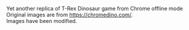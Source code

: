 Yet another replica of T-Rex Dinosaur game from Chrome offline mode <br>
Original images are from https://chromedino.com/. <br>
Images have been modified.